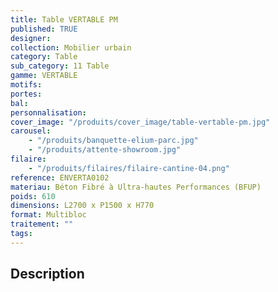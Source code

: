 ```yaml
---
title: Table VERTABLE PM
published: TRUE
designer:
collection: Mobilier urbain
category: Table
sub_category: 11 Table
gamme: VERTABLE
motifs:
portes:
bal:
personnalisation:
cover_image: "/produits/cover_image/table-vertable-pm.jpg"
carousel:
    - "/produits/banquette-elium-parc.jpg"
    - "/produits/attente-showroom.jpg"
filaire:
    - "/produits/filaires/filaire-cantine-04.png"
reference: ENVERTA0102
materiau: Béton Fibré à Ultra-hautes Performances (BFUP)
poids: 610
dimensions: L2700 x P1500 x H770
format: Multibloc
traitement: ""
tags:
---
```


## Description
